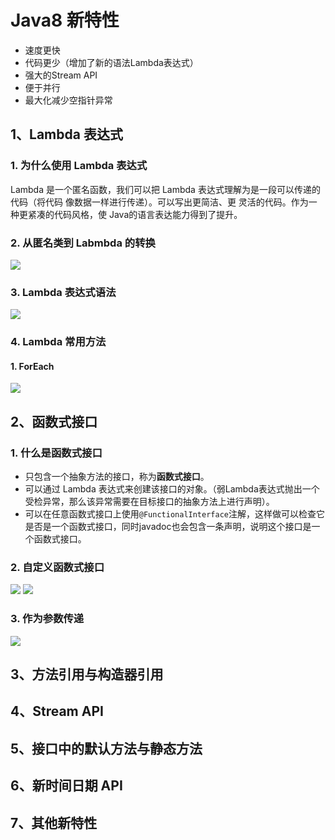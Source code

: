 # Java8 新特性

- 速度更快
- 代码更少（增加了新的语法Lambda表达式）
- 强大的Stream API
- 便于并行
- 最大化减少空指针异常

## 1、Lambda 表达式

### 1. 为什么使用 Lambda 表达式
Lambda 是一个匿名函数，我们可以把 Lambda 表达式理解为是一段可以传递的代码（将代码 像数据一样进行传递）。可以写出更简洁、更 灵活的代码。作为一种更紧凑的代码风格，使 Java的语言表达能力得到了提升。

### 2. 从匿名类到 Labmbda 的转换
![](http://ww1.sinaimg.cn/large/005PjuVtgy1fqqg9c2jooj30w60b9aa7.jpg)

### 3. Lambda 表达式语法
![](http://ww1.sinaimg.cn/large/005PjuVtgy1fqqgp1789oj30np0l7gm7.jpg)

### 4. Lambda 常用方法
#### 1. ForEach
![](http://ww1.sinaimg.cn/large/005PjuVtgy1fqsxpwbth2j30rf0m9t94.jpg)

## 2、函数式接口

### 1. 什么是函数式接口
- 只包含一个抽象方法的接口，称为**函数式接口**。
- 可以通过 Lambda 表达式来创建该接口的对象。（弱Lambda表达式抛出一个受检异常，那么该异常需要在目标接口的抽象方法上进行声明）。
- 可以在任意函数式接口上使用`@FunctionalInterface`注解，这样做可以检查它是否是一个函数式接口，同时javadoc也会包含一条声明，说明这个接口是一个函数式接口。

### 2. 自定义函数式接口
![](http://ww1.sinaimg.cn/large/005PjuVtgy1fqqh3289qbj30fu0anglm.jpg)
![](http://ww1.sinaimg.cn/large/005PjuVtgy1fqqh3f3n4vj30az08it8m.jpg)

### 3. 作为参数传递
![](http://ww1.sinaimg.cn/large/005PjuVtgy1fqqh581fr9j30he0fuwer.jpg)

## 3、方法引用与构造器引用

## 4、Stream API

## 5、接口中的默认方法与静态方法

## 6、新时间日期 API

## 7、其他新特性